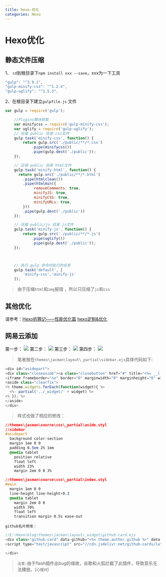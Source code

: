 ```yaml
---
title: hexo-优化
categories: Hexo
---
```

# Hexo优化
## 静态文件压缩
1、 `cd`到根目录下`npm install xxx --save`，xxx为一下工具
``` js
"gulp": "^3.9.1",
"gulp-minify-css": "^1.2.4",
"gulp-uglify": "^1.5.3",
```
2、在根目录下建立`gulpfile.js` 文件
``` js
var gulp = require('gulp');

    //Plugins模块获取
    var minifycss = require('gulp-minify-css');
    var uglify = require('gulp-uglify');
    // 压缩 public 目录 css文件
    gulp.task('minify-css', function() {
        return gulp.src('./public/**/*.css')
            .pipe(minifycss())
            .pipe(gulp.dest('./public'));
    });

    // 压缩 public 目录 html文件
    gulp.task('minify-html', function() {
      return gulp.src('./public/**/*.html')
        .pipe(htmlclean())
        .pipe(htmlmin({
             removeComments: true,
             minifyJS: true,
             minifyCSS: true,
             minifyURLs: true,
        }))
        .pipe(gulp.dest('./public'))
    });

    // 压缩 public/js 目录 js文件
    gulp.task('minify-js', function() {
        return gulp.src('./public/**/*.js')
            .pipe(uglify())
            .pipe(gulp.dest('./public'));
    });



    // 执行 gulp 命令时执行的任务
    gulp.task('default', [
        'minify-css','minify-js'
    ]);
```
> 由于压缩`html`和`img`报错 ，所以只压缩了`js`和`css`
## 其他优化
请参考：[Hexo折腾记——性能优化篇](https://yq.aliyun.com/articles/8608)
[hexo定制&优化](http://www.jianshu.com/p/3884e5cb63e5)

## 网易云添加
第一步：
![](hexo-优化/1.png)
第二步：
![](hexo-优化/2.png)
第三步：
 ![](hexo-优化/3.png)
第四步：
![](hexo-优化/4.png)

> 笔者放在`themes\jacman\layout\_partial\sidebar.ejs`具体代码如下:

``` js
<div id="asidepart">
<div class="closeaside"><a class="closebutton" href="#" title="<%= __('hidesidebar') %>"></a></div>
<iframe frameborder="no" border="0" marginwidth="0" marginheight="0" width=300 height=450 src="//music.163.com/outchain/player?type=0&id=485228675&auto=1&height=430" style="margin-top:40px;margin-left:-10px;"></iframe>
<aside class="clearfix">
<% theme.widgets.forEach(function(widget){ %>
  <%- partial('../_widget/' + widget) %>
<% }); %>
</aside>
</div>
```
> 样式也做了相应的修改：

``` css
//themes\jacman\source\css\_partial\aside.styl
//sidebar
#asidepart
  background color-section
  margin 1em 0 0
  padding 0.5em 2% 1em
  @media tablet
    position relative
    float left
    width 23%
    margin 2em 0 0 3%
```
``` css
//themes\jacman\source\css\_partial\index.styl
#main
  margin 1em 0 0
  line-height line-height+0.3
  @media tablet
    margin 2em 0 0
    width 70%
    float left
    transition margin 0.5s ease-out
```
`github名片修改：`
``` js
//E:\Hexo\blog\themes\jacman\layout\_widget\github-card.ejs
<div class="github-card" data-github="<%= theme.author.github %>" data-width="280" data-height="119" data-theme="medium">
<script type="text/javascript" src="//cdn.jsdelivr.net/github-cards/latest/widget.js" ></script>

</div>
```
> `注意:`由于flash插件出bug的缘故，谷歌和火狐拦截了此插件，导致音乐无法播放。(`心理对`)